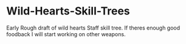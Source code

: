 # Wild-Hearts-Skill-Trees
Early Rough draft of wild hearts Staff skill tree. If theres enough good foodback I will start working on other weapons.
